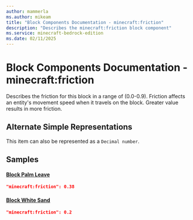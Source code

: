 ```yaml
---
author: mammerla
ms.author: mikeam
title: "Block Components Documentation - minecraft:friction"
description: "Describes the minecraft:friction block component"
ms.service: minecraft-bedrock-edition
ms.date: 02/11/2025 
---
```


# Block Components Documentation - minecraft:friction

Describes the friction for this block in a range of (0.0-0.9). Friction affects an entity's movement speed when it travels on the block. Greater value results in more friction.

## Alternate Simple Representations

This item can also be represented as a `Decimal number`.


## Samples

#### [Block Palm Leave](https://github.com/microsoft/minecraft-samples/tree/main/chill_oasis_blocks_and_features/chill_oasis_assets/behavior_packs/chill_oasis_assets/blocks/palm_leave.block.json)


```json
"minecraft:friction": 0.38
```

#### [Block White Sand](https://github.com/microsoft/minecraft-samples/tree/main/chill_oasis_blocks_and_features/chill_oasis_assets/behavior_packs/chill_oasis_assets/blocks/white_sand.block.json)


```json
"minecraft:friction": 0.2
```
